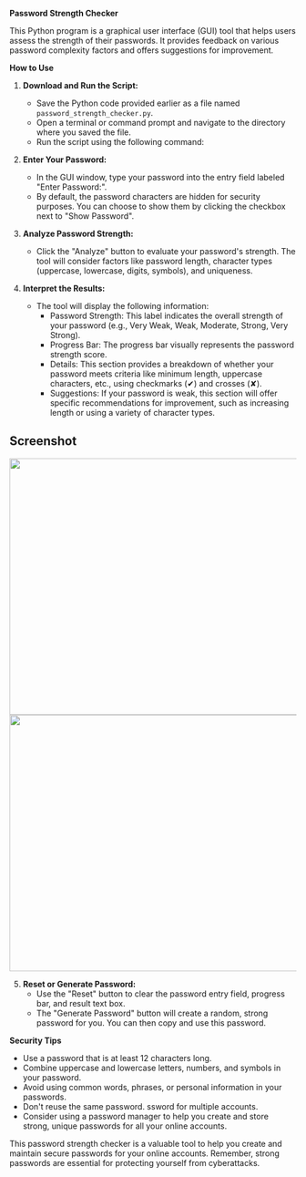 **Password Strength Checker**

This Python program is a graphical user interface (GUI) tool that helps users assess the strength of their passwords. It provides feedback on various password complexity factors and offers suggestions for improvement.

**How to Use**

1. **Download and Run the Script:**
   - Save the Python code provided earlier as a file named `password_strength_checker.py`.
   - Open a terminal or command prompt and navigate to the directory where you saved the file.
   - Run the script using the following command:


2. **Enter Your Password:**
   - In the GUI window, type your password into the entry field labeled "Enter Password:".
   - By default, the password characters are hidden for security purposes. You can choose to show them by clicking the checkbox next to "Show Password".

3. **Analyze Password Strength:**
   - Click the "Analyze" button to evaluate your password's strength. The tool will consider factors like password length, character types (uppercase, lowercase, digits, symbols), and uniqueness.

4. **Interpret the Results:**
   - The tool will display the following information:
      - Password Strength: This label indicates the overall strength of your password (e.g., Very Weak, Weak, Moderate, Strong, Very Strong).
      - Progress Bar: The progress bar visually represents the password strength score.
      - Details: This section provides a breakdown of whether your password meets criteria like minimum length, uppercase characters, etc., using checkmarks (✔) and crosses (✘).
      - Suggestions: If your password is weak, this section will offer specific recommendations for improvement, such as increasing length or using a variety of character types.
 ## Screenshot
<img src ="https://github.com/user-attachments/assets/580162e2-9d61-444f-9c56-1e551a81ff8d" height="450" width="650">
<img src ="https://github.com/user-attachments/assets/a636d5b0-c792-47a9-9f20-c01916ccf9c7" height="450" width="650">  


5. **Reset or Generate Password:**
   - Use the "Reset" button to clear the password entry field, progress bar, and result text box.
   - The "Generate Password" button will create a random, strong password for you. You can then copy and use this password.

**Security Tips**

* Use a password that is at least 12 characters long.
* Combine uppercase and lowercase letters, numbers, and symbols in your password.
* Avoid using common words, phrases, or personal information in your passwords.
* Don't reuse the same password.
ssword for multiple accounts.
* Consider using a password manager to help you create and store strong, unique passwords for all your online accounts.

This password strength checker is a valuable tool to help you create and maintain secure passwords for your online accounts. Remember, strong passwords are essential for protecting yourself from cyberattacks.
